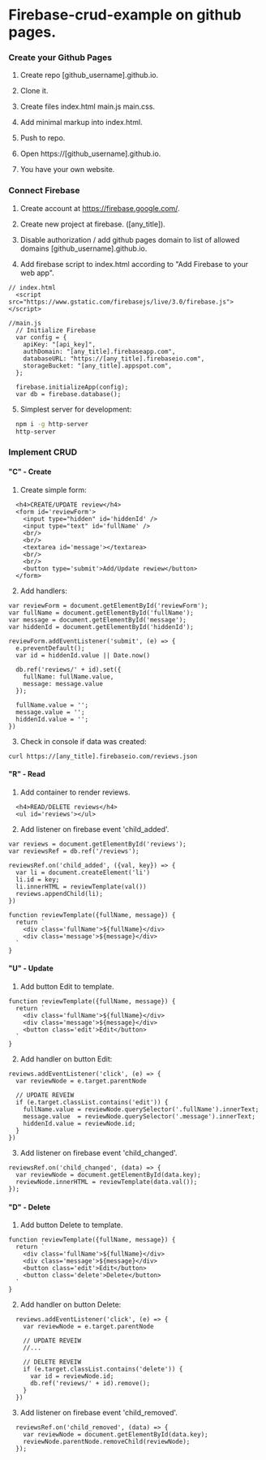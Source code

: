 # Firebase-crud-example on github pages.

### Create your Github Pages

1) Create repo [github_username].github.io.

2) Clone it.

3) Create files index.html main.js main.css.

4) Add minimal markup into index.html.

5) Push to repo.

6) Open https://[github_username].github.io.

7) You have your own website.

### Connect Firebase

1) Create account at https://firebase.google.com/.

2) Create new project at firebase. ([any_title]).

3) Disable authorization / add github pages domain to list of allowed domains [github_username].github.io.

4) Add firebase script to index.html according to "Add Firebase to your web app".

```
// index.html
  <script src="https://www.gstatic.com/firebasejs/live/3.0/firebase.js"></script>

//main.js
  // Initialize Firebase
  var config = {
    apiKey: "[api_key]",
    authDomain: "[any_title].firebaseapp.com",
    databaseURL: "https://[any_title].firebaseio.com",
    storageBucket: "[any_title].appspot.com",
  };

  firebase.initializeApp(config);
  var db = firebase.database();
```

5) Simplest server for development:

```bash
  npm i -g http-server
  http-server
```

### Implement CRUD

#### "C" - Сreate

1) Create simple form:

```
  <h4>CREATE/UPDATE review</h4>
  <form id='reviewForm'>
    <input type="hidden" id='hiddenId' />
    <input type="text" id='fullName' />
    <br/>
    <br/>
    <textarea id='message'></textarea>
    <br/>
    <br/>
    <button type='submit'>Add/Update rewiew</button>
  </form>
```

2) Add handlers:

```
var reviewForm = document.getElementById('reviewForm');
var fullName = document.getElementById('fullName');
var message = document.getElementById('message');
var hiddenId = document.getElementById('hiddenId');

reviewForm.addEventListener('submit', (e) => {
  e.preventDefault();
  var id = hiddenId.value || Date.now()

  db.ref('reviews/' + id).set({
    fullName: fullName.value,
    message: message.value
  });

  fullName.value = '';
  message.value = '';
  hiddenId.value = '';
})
```

3) Check in console if data was created:

```
curl https://[any_title].firebaseio.com/reviews.json
```

#### "R" - Read

1) Add container to render reviews.

```
  <h4>READ/DELETE reviews</h4>
  <ul id='reviews'></ul>
```

2) Add listener on firebase event 'child_added'.

```
var reviews = document.getElementById('reviews');
var reviewsRef = db.ref('/reviews');

reviewsRef.on('child_added', ({val, key}) => {
  var li = document.createElement('li')
  li.id = key;
  li.innerHTML = reviewTemplate(val())
  reviews.appendChild(li);
})

function reviewTemplate({fullName, message}) {
  return `
    <div class='fullName'>${fullName}</div>
    <div class='message'>${message}</div>
  `
}
```

#### "U" - Update

1) Add button Edit to template.
```
function reviewTemplate({fullName, message}) {
  return `
    <div class='fullName'>${fullName}</div>
    <div class='message'>${message}</div>
    <button class='edit'>Edit</button>
  `
}
```

2) Add handler on button Edit:

```
reviews.addEventListener('click', (e) => {
  var reviewNode = e.target.parentNode

  // UPDATE REVEIW
  if (e.target.classList.contains('edit')) {
    fullName.value = reviewNode.querySelector('.fullName').innerText;
    message.value  = reviewNode.querySelector('.message').innerText;
    hiddenId.value = reviewNode.id;
  }
})
```

3) Add listener on firebase event 'child_changed'.

```
reviewsRef.on('child_changed', (data) => {
  var reviewNode = document.getElementById(data.key);
  reviewNode.innerHTML = reviewTemplate(data.val());
});
```

#### "D" - Delete

1) Add button Delete to template.
```
function reviewTemplate({fullName, message}) {
  return `
    <div class='fullName'>${fullName}</div>
    <div class='message'>${message}</div>
    <button class='edit'>Edit</button>
    <button class='delete'>Delete</button>
  `
}
```

2) Add handler on button Delete:

```
  reviews.addEventListener('click', (e) => {
    var reviewNode = e.target.parentNode

    // UPDATE REVEIW
    //...

    // DELETE REVEIW
    if (e.target.classList.contains('delete')) {
      var id = reviewNode.id;
      db.ref('reviews/' + id).remove();
    }
  })
```

3) Add listener on firebase event 'child_removed'.

```
  reviewsRef.on('child_removed', (data) => {
    var reviewNode = document.getElementById(data.key);
    reviewNode.parentNode.removeChild(reviewNode);
  });
```
